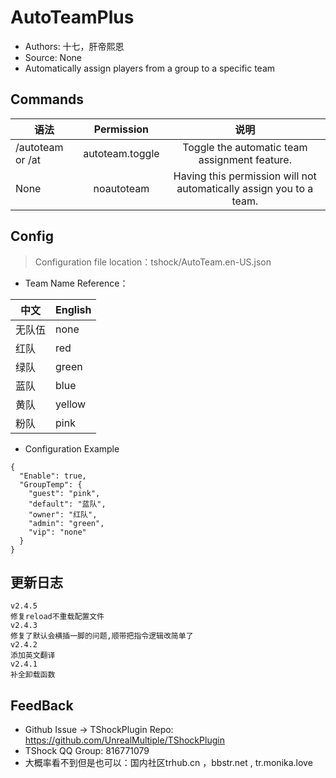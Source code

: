 # AutoTeamPlus

- Authors: 十七，肝帝熙恩
- Source: None
- Automatically assign players from a group to a specific team

## Commands

| 语法               |            Permission           |                                          说明                                         |
| ---------------- | :-----------------------------: | :---------------------------------------------------------------------------------: |
| /autoteam or /at | autoteam.toggle |            Toggle the automatic team assignment feature.            |
| None             |            noautoteam           | Having this permission will not automatically assign you to a team. |

## Config

> Configuration file location：tshock/AutoTeam.en-US.json

- Team Name Reference：

| 中文  | English |
| --- | ------- |
| 无队伍 | none    |
| 红队  | red     |
| 绿队  | green   |
| 蓝队  | blue    |
| 黄队  | yellow  |
| 粉队  | pink    |

- Configuration Example

```json5
{
  "Enable": true,
  "GroupTemp": {
    "guest": "pink",
    "default": "蓝队",
    "owner": "红队",
    "admin": "green",
    "vip": "none"
  }
}
```

## 更新日志

```
v2.4.5
修复reload不重载配置文件
v2.4.3
修复了默认会横插一脚的问题,顺带把指令逻辑改简单了
v2.4.2
添加英文翻译
v2.4.1
补全卸载函数
```

## FeedBack

- Github Issue -> TShockPlugin Repo: https://github.com/UnrealMultiple/TShockPlugin
- TShock QQ Group: 816771079
- 大概率看不到但是也可以：国内社区trhub.cn ，bbstr.net , tr.monika.love
